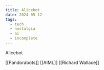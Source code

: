 ```yaml
---
title: Alicebot
date: 2024-05-12
tags:
  - tech
  - nostalgia
  - ai
  - incomplete
---
```

Alicebot

[[Pandorabots]] 
[[AIML]]
[[Richard Wallace]]

